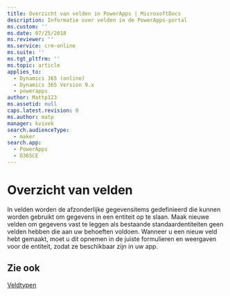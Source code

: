 ```yaml
---
title: Overzicht van velden in PowerApps | MicrosoftDocs
description: Informatie over velden in de PowerApps-portal
ms.custom: ''
ms.date: 07/25/2018
ms.reviewer: ''
ms.service: crm-online
ms.suite: ''
ms.tgt_pltfrm: ''
ms.topic: article
applies_to:
  - Dynamics 365 (online)
  - Dynamics 365 Version 9.x
  - powerapps
author: Mattp123
ms.assetid: null
caps.latest.revision: 0
ms.author: matp
manager: kvivek
search.audienceType:
  - maker
search.app:
  - PowerApps
  - D365CE
---
```


# <a name="fields-overview"></a>Overzicht van velden

In velden worden de afzonderlijke gegevensitems gedefinieerd die kunnen worden gebruikt om gegevens in een entiteit op te slaan. Maak nieuwe velden om gegevens vast te leggen als bestaande standaardentiteiten geen velden hebben die aan uw behoeften voldoen. Wanneer u een nieuw veld hebt gemaakt, moet u dit opnemen in de juiste formulieren en weergaven voor de entiteit, zodat ze beschikbaar zijn in uw app.

## <a name="see-also"></a>Zie ook
[Veldtypen](types-of-fields.md)
